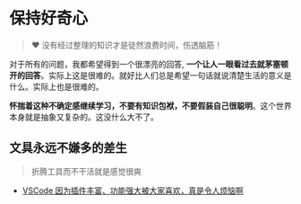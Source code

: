 # 保持好奇心

> ❤️ 没有经过整理的知识才是徒然浪费时间，伤透脑筋！

对于所有的问题，我都希望得到一个很漂亮的回答, **一个让人一眼看过去就茅塞顿开的回答**。实际上这是很难的。就好比人们总是希望一句话就说清楚生活的意义是什么。实际上也是很难的。

**怀揣着这种不确定感继续学习，不要有知识包袱，不要假装自己很聪明**。这个世界本身就是抽象又复杂的。这没什么大不了。

## 文具永远不嫌多的差生

> 折腾工具而不干活就是感觉很爽

- [VSCode 因为插件丰富、功能强大被大家喜欢，真是令人烦恼啊](vscode/VSCode%20%E5%9B%A0%E4%B8%BA%E6%8F%92%E4%BB%B6%E4%B8%B0%E5%AF%8C%E3%80%81%E5%8A%9F%E8%83%BD%E5%BC%BA%E5%A4%A7%E8%A2%AB%E5%A4%A7%E5%AE%B6%E5%96%9C%E6%AC%A2%EF%BC%8C%E7%9C%9F%E6%98%AF%E4%BB%A4%E4%BA%BA%E7%83%A6%E6%81%BC%E5%95%8A.md)
